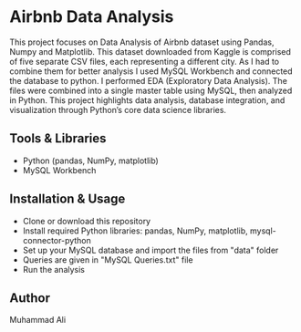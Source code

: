 # Airbnb Data Analysis

This project focuses on Data Analysis of Airbnb dataset using Pandas, Numpy and Matplotlib. This dataset 
downloaded from Kaggle is comprised of five separate CSV files, each representing a different city. As I 
had to combine them for better analysis I used MySQL Workbench and connected the database to python. I performed 
EDA (Exploratory Data Analysis).
The files were combined into a single master table using MySQL, then analyzed in Python.
This project highlights data analysis, database integration, and visualization through Python’s core data 
science libraries.  

## Tools & Libraries
- Python (pandas, NumPy, matplotlib)
- MySQL Workbench

## Installation & Usage
- Clone or download this repository
- Install required Python libraries: pandas, NumPy, matplotlib, mysql-connector-python
- Set up your MySQL database and import the files from "data" folder
- Queries are given in "MySQL Queries.txt" file
- Run the analysis


## Author
Muhammad Ali
